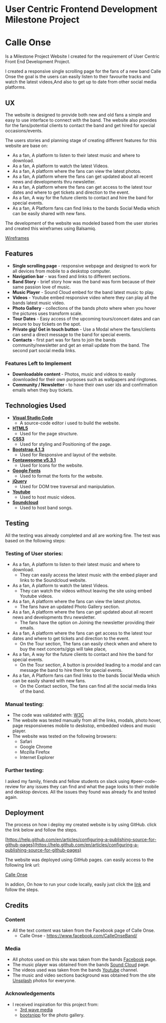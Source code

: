 # User Centric Frontend Development Milestone Project

# Calle Onse

<p>Is a Milestone Project Website I created for the requirement of User Centric Front End Development Project.<p>
<p>I created a responsive single scrolling page for the fans of a new band Calle Onse the goal is the users can easily listen to their favourite tracks and watch the latest videos,And also to get up to date from other social media platforms.

## UX

The website is designed to provide both new and old fans a simple and easy to use interface to connect with the band.
The website also provides for the fans/potential clients to contact the band and get hired for special occasions/events.

The users stories and planning stage of creating different features for this website are base on:

* As a fan, A platform to listen to their latest music and where to download.
* As a fan, A platform to watch the latest Videos.
* As a fan, A platform where the fans can view the latest photos.
* As a fan, A platform where the fans can get updated about all recent news and developments thru newsletter.
* As a fan, A platform where the fans can get access to the latest tour dates and where to get tickets and direction to the event.
* As a fan, A way for the future clients to contact and hire the band for special events.
* As a fan, A Platform fans can find links to the bands Social Media which can be easily shared with new fans.


The development of the website was modeled based from the user stories and
 created this wireframes using Balsamiq.


[Wireframes](https://github.com/johndbigboi/calleonse-project/blob/master/assets/wireframe/calle%20onse%20wireframe.png)

## Features

* <strong>Single scrolling page</strong> - responsive webpage and designed to work for all devices from mobile to a deskstop computer.
* <strong>Navigation bar</strong> - was fixed and links to different sections.
* <strong>Band Story</strong> - brief story how was the band was form because of their same passion love of music.
* <strong>Music Player</strong> - Sound Cloud embed for the band latest music to play.
* <strong>Videos</strong> - Youtube embed responsive video where they can play all the bands latest music video.
* <strong>Photo Gallery</strong> - collections of the bands photo where when you hover the pictures uses transform scale.
* <strong>Tour Dates</strong> - Easy access of the upcoming tours/concert dates and can secure to buy tickets on the spot.
* <strong>Private gig/ Get in touch button</strong> - Use a Modal where the fans/clients can send a direct message to the band for special events.
* <strong>Contacts</strong> - first part was for fans to join the bands community/newsletter and get an email update from the band. The second part social media links.


### Features Left to Implement

* <strong>Downloadable content </strong> - Photos, music and videos to easily downloaded for their own purposes such as wallpapers and ringtones.
* <strong>Community / Newsletter </strong> - to have their own user ids and confirmation emails when they buy tickets.

## Technologies Used

* <strong><a href='https://code.visualstudio.com/'>Visual Studio Code</a></strong> 
    * A source-code editor i used to build the website.
* <strong><a href='https://developer.mozilla.org/en-US/docs/Web/Guide/HTML/HTML5'>HTML5</a></strong>
    * Used for the page structure.
* <strong><a href='https://developer.mozilla.org/en-US/docs/Web/CSS/CSS3'>CSS3</a></strong>
    * Used for styling and Positioning of the page.
* <strong><a href='https://getbootstrap.com/docs/4.3/getting-started/download/'>Bootstrap 4.1.3</a></strong>
    * Used for Responsive and layout of the website.
* <strong><a href='https://fontawesome.com/start'>Fontawesome v5.3.1</a></strong>
    * Used for Icons for the website.
* <strong><a href='https://fonts.google.com/'>Google Fonts</a></strong>
    * Used to format the fonts for the website.
* <strong><a href='https://getbootstrap.com/docs/4.3/getting-started/introduction/#js'>jQuery</a></strong>
    * Used for DOM tree traversal and manipulation.
* <strong><a href='https://www.youtube.com/channel/UCStk0Wg1O5WAb0QIx8OeFJQ'>Youtube</a></strong>
    * Used to host music videos.
* <strong><a href='https://soundcloud.com/calleonsemusic'>Soundcloud</a></strong>
    * Used to host band songs.

## Testing

All the testing was already completed and all are working fine. The test was based on the following steps:

### Testing of User stories:

* As a fan, A platform to listen to their latest music and where to download.
    * They can easily access the latest music with the embed player and links to the Soundcloud website.
* As a fan, A platform to watch the latest Videos.
    * They can watch the videos without leaving the site using embed Youtube videos.
* As a fan, A platform where the fans can view the latest photos.
    * The fans have an updated Photo Gallery section.
* As a fan, A platform where the fans can get updated about all recent news and developments thru newsletter.
    * The fans have the option on Joining the newsletter providing their emails.
* As a fan, A platform where the fans can get access to the latest tour dates and where to get tickets and direction to the event.
    * On the Tour section, The fans can easily check when and where to buy the next concerts/gigs will take place,
* As a fan, A way for the future clients to contact and hire the band for special events.
    * On the Tour section, A button is provided leading to a modal and can message the band to hire them for special events.
* As a fan, A Platform fans can find links to the bands Social Media which can be easily shared with new fans.
    * On the Contact section, The fans can find all the social media links of the band.


### Manual testing:

* The code was validated with: [W3C](https://validator.w3.org/)
* The website was tested manually from all the links, modals, photo hover, page responsivenes mobile to deskstop, embedded videos and music player.
* The website was tested on the following browsers:
    * Safari
    * Google Chrome
    * Mozilla Firefox
    * Internet Explorer

### Further testing:

I asked my family, friends and fellow students on slack using #peer-code-review for any issues they can find and what the page looks to their mobile and desktop devices. All the issues they found was already fix and tested again.

## Deployment

The process on how i deploy my created website is by using GitHub. click the link below and follow the steps. 

[https://help.github.com/en/articles/configuring-a-publishing-source-for-github-pages](https://help.github.com/en/articles/configuring-a-publishing-source-for-github-pages)

The website was deployed using GitHub pages. can easily access to the following link url:

[Calle Onse](https://johndbigboi.github.io/calleonse-project/)

In addion, On how to run your code locally, easily just click the [link](https://help.github.com/en/articles/cloning-a-repository) and follow the steps.


## Credits

### Content

 * All the text content was taken from the Facebook page of Calle Onse.  
    * Calle Onse - https://www.facebook.com/CalleOnseBand/
 
### Media

* All photos used on this site was taken from the bands [Facebook](https://www.facebook.com/CalleOnseBand/) page.
* The music player was obtained from the bands [Sound Cloud](https://soundcloud.com/calleonsemusic) page.
* The videos used was taken from the bands [Youtube](https://www.youtube.com/channel/UCStk0Wg1O5WAb0QIx8OeFJQ) channel.
* The music and video sections background was obtained from the site [Unsplash](https://unsplash.com/search/photos/concert) photos for everyone.


### Acknowledgements

- I received inspiration for this project from:
    * [3rd wave media](https://themes.3rdwavemedia.com/decibel/bs4/)
    * [bootsnipp](https://bootsnipp.com/snippets/9MdX) for the photo gallery.

